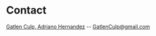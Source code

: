 # Contact
[Gatlen Culp, Adriano Hernandez](https://gatlen.notion.site) -- [GatlenCulp@gmail.com](mailto://GatlenCulp@gmail.com)